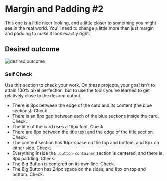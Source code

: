 # Margin and Padding #2

This one is a little nicer looking, and a little closer to something you might see in the real world. You'll need to change a little more than just margin and padding to make it look exactly right.

## Desired outcome
![desired outcome](./desired-outcome.png)

### Self Check
Use this section to check your work. On _these_ projects, your goal isn't to attain 100% pixel perfection, but to use the tools you've learned to get relatively close to the desired output.

- There is 8px between the edge of the card and its content (the blue sections). Check
- There is an 8px gap between each of the blue sections inside the card. Check.
- The title of the card uses a 16px font. Check.
- There are 8px between the title text and the edge of the title section. Check.
- The content section has 16px space on the top and bottom, and 8px on either side. Check.
- Everything inside the `.button-container` section is centered, and there is 8px padding. Check.
- The Big Button is centered on its own line. Check.
- The Big Button has 24px space on the sides, and 8px on top and bottom. Check.
